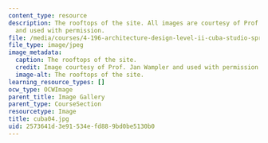 ```yaml
---
content_type: resource
description: The rooftops of the site. All images are courtesy of Prof. Jan Wampler
  and used with permission.
file: /media/courses/4-196-architecture-design-level-ii-cuba-studio-spring-2004/2573641d3e91534efd889bd0be5130b0_cuba04.jpg
file_type: image/jpeg
image_metadata:
  caption: The rooftops of the site.
  credit: Image courtesy of Prof. Jan Wampler and used with permission.
  image-alt: The rooftops of the site.
learning_resource_types: []
ocw_type: OCWImage
parent_title: Image Gallery
parent_type: CourseSection
resourcetype: Image
title: cuba04.jpg
uid: 2573641d-3e91-534e-fd88-9bd0be5130b0
---
```


